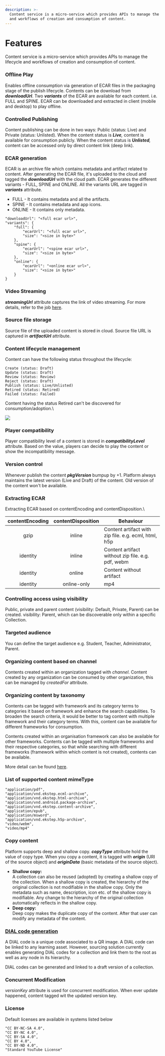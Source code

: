 ```yaml
---
description: >-
  Content service is a micro-service which provides APIs to manage the lifecycle
  and workflows of creation and consumption of content.
---
```


# Features

Content service is a micro-service which provides APIs to manage the lifecycle and workflows of creation and consumption of content.

### **Offline Play**

Enables offline consumption via generation of ECAR files in the packaging stage of the publish lifecycle. Contents can be download from _**downloadUrl**_. Two _**variants**_ of the ECAR are available for each content. i.e. FULL and SPINE. ECAR can be downloaded and extracted in client (mobile and desktop) to play offline.

### Controlled Publishing

Content publishing can be done in two ways: Public (status: Live) and Private (status: Unlisted). When the content status is _**Live**,_ content is available for consumption publicly. When the content status is _**Unlisted**,_ content can be accessed only by direct content link (deep link).

### ECAR generation

ECAR is an archive file which contains metadata and artifact related to content. After generating the ECAR file, it's uploaded to the cloud and tagged the _**downloadUrl**_ with the cloud path. ECAR generates the different variants - FULL, SPINE and ONLINE. All the variants URL are tagged in _**variants**_ attribute.

* FULL - It contains metadata and all the artifacts.
* SPINE - It contains metadata and app icons.
* ONLINE - It contains only metadata.

```
"downloadUrl": "<full ecar url>",
"variants": {
    "full": {
        "ecarUrl": "<full ecar url>",
        "size": "<size in byte>"
    },
    "spine": {
        "ecarUrl": "<spine ecar url>",
        "size": "<size in byte>"
    },
    "online": {
        "ecarUrl": "<online ecar url>",
        "size": "<size in byte>"
    }
}
```

### **Video Streaming**

_**streamingUrl**_ attribute captures the link of video streaming. For more details, refer to the job [here](../../knowlg-jobs/).&#x20;

### **Source file storage**

Source file of the uploaded content is stored in cloud. Source file URL is captured in _**artifactUrl**_ attribute.

### **Content lifecycle management**

Content can have the following status throughout the lifecycle:

```
Create (status: Draft)
Update (status: Draft)
Review (status: Review)
Reject (status: Draft)
Publish (status: Live/Unlisted)
Retired (status: Retired)
Failed (status: Failed)
```

Content having the status Retired can't be discovered for consumption/adoption.\


![](<../../../../.gitbook/assets/sunbird-knowlg-status flow diagram.png>)

### **Player compatibility**

Player compatibility level of a content is stored in _**compatibilityLevel**_ attribute. Based on the value, players can decide to play the content or show the incompatibility message.

### **Version control**

Whenever publish the content _**pkgVersion**_ bumpup by +1. Platform always maintains the latest version (Live and Draft) of the content. Old version of the content won't be available.

### **Extracting ECAR**

Extracting ECAR based on contentEncoding and contentDisposition.\


| contentEncoding | contentDisposition | Behaviour                                            |
| :-------------: | :----------------: | ---------------------------------------------------- |
|       gzip      |       inline       | Content artifact with zip file. e.g. ecml, html, h5p |
|     identity    |       inline       | Content artifact without zip file. e.g. pdf, webm    |
|     identity    |       online       | Content without artifact                             |
|     identity    |     online-only    | mp4                                                  |

### **Controlling access using visibility**

Public, private and parent content (visibility: Default, Private, Parent) can be created. visibility: Parent, which can be discoverable only within a specific Collection.

### **Targeted audience**

You can define the target audience e.g. Student, Teacher, Administrator, Parent.

### **Organizing content based on channel**

Contents created within an organization tagged with _channel_. Content created by any organization can be consumed by other organization, this can be managed by _createdFor_ attribute.&#x20;

### Organizing content by taxonomy

Contents can be tagged with framework and its category terms to categories it based on framework and enhance the search capabilities. To broaden the search criteria, it would be better to tag content with multiple framework and their category terms. With this, content can be available for different frameworks for consumption.

Contents created within an organisation framework can also be available for other frameworks. Contents can be tagged with multiple frameworks and their respective categories, so that while searching with different frameworks (framework within which content is not created), contents can be available.

More detail can be found [here](https://project-sunbird.atlassian.net/wiki/spaces/User/pages/1878884361/Tag+Contents+with+Multiple+Frameworks).

### List of supported content mimeType

```
"application/pdf",
"application/vnd.ekstep.ecml-archive",  
"application/vnd.ekstep.html-archive",  
"application/vnd.android.package-archive",  
"application/vnd.ekstep.content-archive", 
"application/epub", 
"application/msword",   
"application/vnd.ekstep.h5p-archive", 
"video/webm", 
"video/mp4"
```

### Copy content

Platform supports deep and shallow copy. _**copyType**_ attribute hold the value of copy type. When you copy a content, it is tagged with _**origin**_ (URI of the source object) and _**originData**_ (basic metadata of the source object).

* **Shallow copy:**\
  A collection can also be reused (adopted) by creating a shallow copy of the collection. When a shallow copy is created, the hierarchy of the original collection is not modifiable in the shallow copy. Only the metadata such as name, description, icon etc. of the shallow copy is modifiable. Any change to the hierarchy of the original collection automatically reflects in the shallow copy.
* **Deep copy:**\
  Deep  copy makes the duplicate copy of the content. After that user can modify any metadata of the content.

### [DIAL code generation](https://project-sunbird.atlassian.net/wiki/spaces/SingleSource/pages/1966080027/DIAL+Code+generation)

A DIAL code is a unique code associated to a QR image. A DIAL code can be linked to any learning asset. However, sourcing solution currently enables generating DIAL codes for a collection and link them to the root as well as any node in its hierarchy.

DIAL codes can be generated and linked to a draft version of a collection.

### Concurrent Modification

_versionKey_ attribute is used for concurrent modification. When ever update happened, content tagged wit the updated version key.

### License

Default licenses are available in systems listed below

```
"CC BY-NC-SA 4.0",
"CC BY-NC 4.0",
"CC BY-SA 4.0",
"CC BY 4.0",
"CC BY-ND 4.0",
"Standard YouTube License"
```
